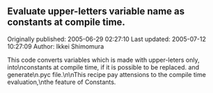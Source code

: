 ## Evaluate upper-letters variable name as constants at compile time. 
Originally published: 2005-06-29 02:27:10 
Last updated: 2005-07-12 10:27:09 
Author: Ikkei Shimomura 
 
This code converts variables which is made with upper-leters only, into\nconstants at compile time, if it is possible to be replaced. and generate\n.pyc file.\n\nThis recipe pay attensions to the compile time evaluation,\nthe feature of Constants.